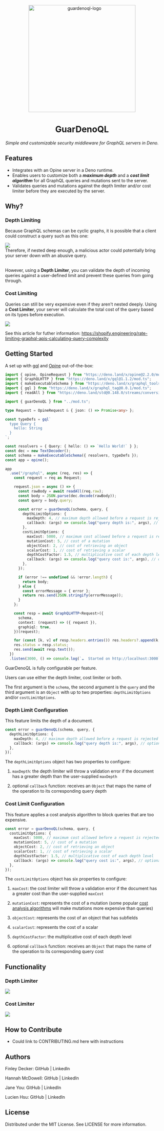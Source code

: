 <div align="center">
  <img alt="guardenoql-logo" height="350" src="assets/logo.svg">
  <h1>GuarDenoQL</h1>
  <p><em>Simple and customizable security middleware for GraphQL servers in Deno.</em></p>
</div>

## Features

- Integrates with an Opine server in a Deno runtime.
- Enables users to customize both a _**maximum depth**_ and a _**cost limit
  algorithm**_ for all GraphQL queries and mutations sent to the server.
- Validates queries and mutations against the depth limiter and/or cost limiter
  before they are executed by the server.

## Why?

### Depth Limiting

Because GraphQL schemas can be cyclic graphs, it is possible that a client could
construct a query such as this one:

<div>
  <img src="./assets/evil-query.png">
</div>
Therefore, if nested deep enough, a malicious actor could potentially bring your server down with an abusive query.
<br />
<br />

However, using a **Depth Limiter**, you can validate the depth of incoming
queries against a user-defined limit and prevent these queries from going
through.

### Cost Limiting

Queries can still be very expensive even if they aren't nested deeply. Using a
**Cost Limiter**, your server will calculate the total cost of the query based
on its types before execution.

<div>
  <img src="./assets/cost-query.png">
</div>

See this article for futher information:
https://shopify.engineering/rate-limiting-graphql-apis-calculating-query-complexity

## Getting Started

A set up with [gql](https://github.com/deno-libs/gql) and
[Opine](https://github.com/cmorten/opine) out-of-the-box:

```typescript
import { opine, OpineRequest } from "https://deno.land/x/opine@2.2.0/mod.ts";
import { GraphQLHTTP } from "https://deno.land/x/gql@1.1.2/mod.ts";
import { makeExecutableSchema } from "https://deno.land/x/graphql_tools@0.0.2/mod.ts";
import { gql } from "https://deno.land/x/graphql_tag@0.0.1/mod.ts";
import { readAll } from "https://deno.land/std@0.148.0/streams/conversion.ts";

import { guarDenoQL } from "../mod.ts";

type Request = OpineRequest & { json: () => Promise<any> };

const typeDefs = gql`
  type Query {
    hello: String
  }
`;

const resolvers = { Query: { hello: () => `Hello World!` } };
const dec = new TextDecoder();
const schema = makeExecutableSchema({ resolvers, typeDefs });
const app = opine();

app
  .use("/graphql", async (req, res) => {
    const request = req as Request;

    request.json = async () => {
      const rawBody = await readAll(req.raw);
      const body = JSON.parse(dec.decode(rawBody));
      const query = body.query;

      const error = guarDenoQL(schema, query, {
        depthLimitOptions: {
          maxDepth: 4, // maximum depth allowed before a request is rejected
          callback: (args) => console.log("query depth is:", args), // optional
        },
        costLimitOptions: {
          maxCost: 5000, // maximum cost allowed before a request is rejected
          mutationCost: 5, // cost of a mutation
          objectCost: 2, // cost of retrieving an object
          scalarCost: 1, // cost of retrieving a scalar
          depthCostFactor: 1.5, // multiplicative cost of each depth level
          callback: (args) => console.log("query cost is:", args), // optional
        },
      });

      if (error !== undefined && !error.length) {
        return body;
      } else {
        const errorMessage = { error };
        return res.send(JSON.stringify(errorMessage));
      }
    };

    const resp = await GraphQLHTTP<Request>({
      schema,
      context: (request) => ({ request }),
      graphiql: true,
    })(request);

    for (const [k, v] of resp.headers.entries()) res.headers?.append(k, v);
    res.status = resp.status;
    res.send(await resp.text());
  })
  .listen(3000, () => console.log(`☁  Started on http://localhost:3000`));
```

GuarDenoQL is fully configurable per feature.

Users can use either the depth limiter, cost limiter or both.

The first argument is the `schema`, the second argument is the `query` and the
third argument is an `Object` with up to two properties: `depthLimitOptions`
and/or `costLimitOptions`.

### Depth Limit Configuration

This feature limits the depth of a document.

```typescript
const error = guarDenoQL(schema, query, {
  depthLimitOptions: {
    maxDepth: 4, // maximum depth allowed before a request is rejected
    callback: (args) => console.log("query depth is:", args), // optional
  },
});
```

The `depthLimitOptions` object has two properties to configure:

1. `maxDepth`: the depth limiter will throw a validation error if the document
   has a greater depth than the user-supplied `maxDepth`

2. optional `callback` function: receives an `Object` that maps the name of the
   operation to its corresponding query depth

### Cost Limit Configuration

This feature applies a cost analysis algorithm to block queries that are too
expensive.

```typescript
const error = guarDenoQL(schema, query, {
  costLimitOptions: {
    maxCost: 5000, // maximum cost allowed before a request is rejected
    mutationCost: 5, // cost of a mutation
    objectCost: 2, // cost of retrieving an object
    scalarCost: 1, // cost of retrieving a scalar
    depthCostFactor: 1.5, // multiplicative cost of each depth level
    callback: (args) => console.log("query cost is:", args), // optional
  },
});
```

The `costLimitOptions` object has six properties to configure:

1. `maxCost`: the cost limiter will throw a validation error if the document has
   a greater cost than the user-supplied `maxCost`

2. `mutationCost`: represents the cost of a mutation (some popular
   [cost analysis algorithms](https://shopify.engineering/rate-limiting-graphql-apis-calculating-query-complexity)
   will make mutations more expensive than queries)

3. `objectCost`: represents the cost of an object that has subfields

4. `scalarCost`: represents the cost of a scalar

5. `depthCostFactor`: the multiplicative cost of each depth level

6. optional `callback` function: receives an `Object` that maps the name of the
   operation to its corresponding query cost

## Functionality

### Depth Limiter

<div>
  <img src="./assets/depth-limiter.png">
</div>

### Cost Limiter

<div>
  <img src="./assets/cost-limiter.png">
</div>

## How to Contribute

- Could link to CONTRIBUTING.md here with instructions

## Authors

Finley Decker: <a src="https://github.com/finleydecker">GitHub</a> |
<a src="https://www.linkedin.com/in/finleydecker/">LinkedIn</a>

Hannah McDowell: <a src="https://github.com/hannahmcdowell">GitHub</a> |
<a src="https://www.linkedin.com/in/hannah-lisbeth-mcdowell/">LinkedIn</a>

Jane You: <a src="https://github.com/janeyou94">GitHub</a> |
<a src="https://www.linkedin.com/in/janeyou-pharmd-bcacp/">LinkedIn</a>

Lucien Hsu: <a src="https://github.com/LBLuc">GitHub</a> |
<a src="https://www.linkedin.com/in/lucien-hsu/">LinkedIn</a>

## License

Distributed under the MIT License. See
<a src="https://github.com/oslabs-beta/GuarDenoQL/blob/dev/LICENSE">LICENSE</a>
for more information.
